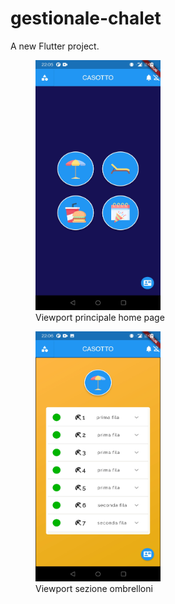 # gestionale-chalet

A new Flutter project.


<figure>
    <img src="/screenshots/home1.jpg" width="200" height="400"
         alt="View principale home page">
    <figcaption>Viewport principale home page</figcaption>
</figure>


<figure>
    <img src="/screenshots/home2.jpg" width="200" height="400"
         alt="View seconda page">
    <figcaption>Viewport sezione ombrelloni</figcaption>
</figure>